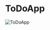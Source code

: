 # ToDoApp

![ToDoApp](https://github.com/user-attachments/assets/575386b5-5571-4687-81e4-fb6915d42cb9)
